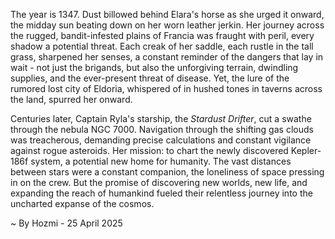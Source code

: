 
The year is 1347.  Dust billowed behind Elara's horse as she urged it onward, the midday sun beating down on her worn leather jerkin.  Her journey across the rugged, bandit-infested plains of Francia was fraught with peril, every shadow a potential threat.  Each creak of her saddle, each rustle in the tall grass, sharpened her senses, a constant reminder of the dangers that lay in wait - not just the brigands, but also the unforgiving terrain, dwindling supplies, and the ever-present threat of disease.  Yet, the lure of the rumored lost city of Eldoria, whispered of in hushed tones in taverns across the land, spurred her onward.

Centuries later, Captain Ryla's starship, the *Stardust Drifter*, cut a swathe through the nebula NGC 7000.  Navigation through the shifting gas clouds was treacherous, demanding precise calculations and constant vigilance against rogue asteroids.  Her mission: to chart the newly discovered Kepler-186f system, a potential new home for humanity.  The vast distances between stars were a constant companion, the loneliness of space pressing in on the crew. But the promise of discovering new worlds, new life, and expanding the reach of humankind fueled their relentless journey into the uncharted expanse of the cosmos.

~ By Hozmi - 25 April 2025

